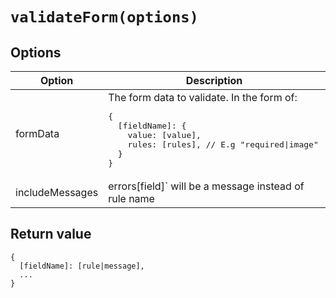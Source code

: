 # `validateForm(options)`

## Options

<table>
  <thead>
    <th>Option</th>
    <th>Description</th>
  </thead>
  <tbody>
    <tr>
      <td>
        formData
      </td>
      <td>
        The form data to validate. In the form of:
<pre>{
  [fieldName]: {
    value: [value],
    rules: [rules], // E.g "required|image"
  }
}</pre>
      </td>
    </tr>
    <tr>
      <td>
        includeMessages
      </td>
      <td>
        errors[field]` will be a message instead of rule name
      </td>
    </tr>
  </tbody>
</table>

## Return value

```
{
  [fieldName]: [rule|message],
  ...
}
```
